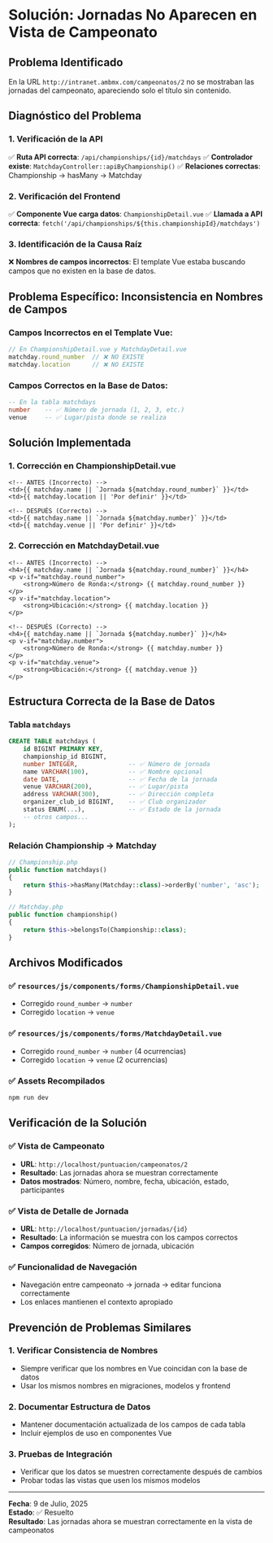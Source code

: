 # Solución: Jornadas No Aparecen en Vista de Campeonato

## Problema Identificado
En la URL `http://intranet.ambmx.com/campeonatos/2` no se mostraban las jornadas del campeonato, apareciendo solo el título sin contenido.

## Diagnóstico del Problema

### 1. Verificación de la API
✅ **Ruta API correcta**: `/api/championships/{id}/matchdays`
✅ **Controlador existe**: `MatchdayController::apiByChampionship()`
✅ **Relaciones correctas**: Championship → hasMany → Matchday

### 2. Verificación del Frontend
✅ **Componente Vue carga datos**: `ChampionshipDetail.vue`
✅ **Llamada a API correcta**: `fetch('/api/championships/${this.championshipId}/matchdays')`

### 3. Identificación de la Causa Raíz
❌ **Nombres de campos incorrectos**: El template Vue estaba buscando campos que no existen en la base de datos.

## Problema Específico: Inconsistencia en Nombres de Campos

### Campos Incorrectos en el Template Vue:
```javascript
// En ChampionshipDetail.vue y MatchdayDetail.vue
matchday.round_number  // ❌ NO EXISTE
matchday.location      // ❌ NO EXISTE
```

### Campos Correctos en la Base de Datos:
```sql
-- En la tabla matchdays
number    -- ✅ Número de jornada (1, 2, 3, etc.)
venue     -- ✅ Lugar/pista donde se realiza
```

## Solución Implementada

### 1. Corrección en ChampionshipDetail.vue
```vue
<!-- ANTES (Incorrecto) -->
<td>{{ matchday.name || `Jornada ${matchday.round_number}` }}</td>
<td>{{ matchday.location || 'Por definir' }}</td>

<!-- DESPUÉS (Correcto) -->
<td>{{ matchday.name || `Jornada ${matchday.number}` }}</td>
<td>{{ matchday.venue || 'Por definir' }}</td>
```

### 2. Corrección en MatchdayDetail.vue
```vue
<!-- ANTES (Incorrecto) -->
<h4>{{ matchday.name || `Jornada ${matchday.round_number}` }}</h4>
<p v-if="matchday.round_number">
    <strong>Número de Ronda:</strong> {{ matchday.round_number }}
</p>
<p v-if="matchday.location">
    <strong>Ubicación:</strong> {{ matchday.location }}
</p>

<!-- DESPUÉS (Correcto) -->
<h4>{{ matchday.name || `Jornada ${matchday.number}` }}</h4>
<p v-if="matchday.number">
    <strong>Número de Ronda:</strong> {{ matchday.number }}
</p>
<p v-if="matchday.venue">
    <strong>Ubicación:</strong> {{ matchday.venue }}
</p>
```

## Estructura Correcta de la Base de Datos

### Tabla `matchdays`
```sql
CREATE TABLE matchdays (
    id BIGINT PRIMARY KEY,
    championship_id BIGINT,
    number INTEGER,              -- ✅ Número de jornada
    name VARCHAR(100),           -- ✅ Nombre opcional
    date DATE,                   -- ✅ Fecha de la jornada
    venue VARCHAR(200),          -- ✅ Lugar/pista
    address VARCHAR(300),        -- ✅ Dirección completa
    organizer_club_id BIGINT,    -- ✅ Club organizador
    status ENUM(...),            -- ✅ Estado de la jornada
    -- otros campos...
);
```

### Relación Championship → Matchday
```php
// Championship.php
public function matchdays()
{
    return $this->hasMany(Matchday::class)->orderBy('number', 'asc');
}

// Matchday.php
public function championship()
{
    return $this->belongsTo(Championship::class);
}
```

## Archivos Modificados

### ✅ `resources/js/components/forms/ChampionshipDetail.vue`
- Corregido `round_number` → `number`
- Corregido `location` → `venue`

### ✅ `resources/js/components/forms/MatchdayDetail.vue`
- Corregido `round_number` → `number` (4 ocurrencias)
- Corregido `location` → `venue` (2 ocurrencias)

### ✅ Assets Recompilados
```bash
npm run dev
```

## Verificación de la Solución

### ✅ Vista de Campeonato
- **URL**: `http://localhost/puntuacion/campeonatos/2`
- **Resultado**: Las jornadas ahora se muestran correctamente
- **Datos mostrados**: Número, nombre, fecha, ubicación, estado, participantes

### ✅ Vista de Detalle de Jornada
- **URL**: `http://localhost/puntuacion/jornadas/{id}`
- **Resultado**: La información se muestra con los campos correctos
- **Campos corregidos**: Número de jornada, ubicación

### ✅ Funcionalidad de Navegación
- Navegación entre campeonato → jornada → editar funciona correctamente
- Los enlaces mantienen el contexto apropiado

## Prevención de Problemas Similares

### 1. Verificar Consistencia de Nombres
- Siempre verificar que los nombres en Vue coincidan con la base de datos
- Usar los mismos nombres en migraciones, modelos y frontend

### 2. Documentar Estructura de Datos
- Mantener documentación actualizada de los campos de cada tabla
- Incluir ejemplos de uso en componentes Vue

### 3. Pruebas de Integración
- Verificar que los datos se muestren correctamente después de cambios
- Probar todas las vistas que usen los mismos modelos

---

**Fecha**: 9 de Julio, 2025  
**Estado**: ✅ Resuelto  
**Resultado**: Las jornadas ahora se muestran correctamente en la vista de campeonatos
